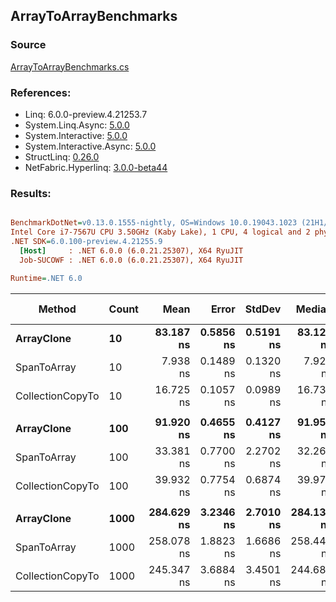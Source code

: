 ﻿## ArrayToArrayBenchmarks

### Source
[ArrayToArrayBenchmarks.cs](../NetFabric.Hyperlinq.Benchmarks/Benchmarks/ArrayToArrayBenchmarks.cs)

### References:
- Linq: 6.0.0-preview.4.21253.7
- System.Linq.Async: [5.0.0](https://www.nuget.org/packages/System.Linq.Async/5.0.0)
- System.Interactive: [5.0.0](https://www.nuget.org/packages/System.Interactive/5.0.0)
- System.Interactive.Async: [5.0.0](https://www.nuget.org/packages/System.Interactive.Async/5.0.0)
- StructLinq: [0.26.0](https://www.nuget.org/packages/StructLinq/0.26.0)
- NetFabric.Hyperlinq: [3.0.0-beta44](https://www.nuget.org/packages/NetFabric.Hyperlinq/3.0.0-beta44)

### Results:
``` ini

BenchmarkDotNet=v0.13.0.1555-nightly, OS=Windows 10.0.19043.1023 (21H1/May2021Update)
Intel Core i7-7567U CPU 3.50GHz (Kaby Lake), 1 CPU, 4 logical and 2 physical cores
.NET SDK=6.0.100-preview.4.21255.9
  [Host]     : .NET 6.0.0 (6.0.21.25307), X64 RyuJIT
  Job-SUCOWF : .NET 6.0.0 (6.0.21.25307), X64 RyuJIT

Runtime=.NET 6.0  

```
|           Method | Count |       Mean |     Error |    StdDev |     Median | Ratio | RatioSD |  Gen 0 | Gen 1 | Gen 2 | Allocated |
|----------------- |------ |-----------:|----------:|----------:|-----------:|------:|--------:|-------:|------:|------:|----------:|
|       **ArrayClone** |    **10** |  **83.187 ns** | **0.5856 ns** | **0.5191 ns** |  **83.125 ns** |  **1.00** |    **0.00** | **0.0303** |     **-** |     **-** |      **64 B** |
|      SpanToArray |    10 |   7.938 ns | 0.1489 ns | 0.1320 ns |   7.921 ns |  0.10 |    0.00 | 0.0306 |     - |     - |      64 B |
| CollectionCopyTo |    10 |  16.725 ns | 0.1057 ns | 0.0989 ns |  16.735 ns |  0.20 |    0.00 | 0.0305 |     - |     - |      64 B |
|                  |       |            |           |           |            |       |         |        |       |       |           |
|       **ArrayClone** |   **100** |  **91.920 ns** | **0.4655 ns** | **0.4127 ns** |  **91.959 ns** |  **1.00** |    **0.00** | **0.2021** |     **-** |     **-** |     **424 B** |
|      SpanToArray |   100 |  33.381 ns | 0.7700 ns | 2.2702 ns |  32.260 ns |  0.39 |    0.02 | 0.2027 |     - |     - |     424 B |
| CollectionCopyTo |   100 |  39.932 ns | 0.7754 ns | 0.6874 ns |  39.978 ns |  0.43 |    0.01 | 0.2027 |     - |     - |     424 B |
|                  |       |            |           |           |            |       |         |        |       |       |           |
|       **ArrayClone** |  **1000** | **284.629 ns** | **3.2346 ns** | **2.7010 ns** | **284.130 ns** |  **1.00** |    **0.00** | **1.9155** |     **-** |     **-** |   **4,024 B** |
|      SpanToArray |  1000 | 258.078 ns | 1.8823 ns | 1.6686 ns | 258.441 ns |  0.91 |    0.01 | 1.9226 |     - |     - |   4,024 B |
| CollectionCopyTo |  1000 | 245.347 ns | 3.6884 ns | 3.4501 ns | 244.683 ns |  0.86 |    0.01 | 1.9155 |     - |     - |   4,024 B |
